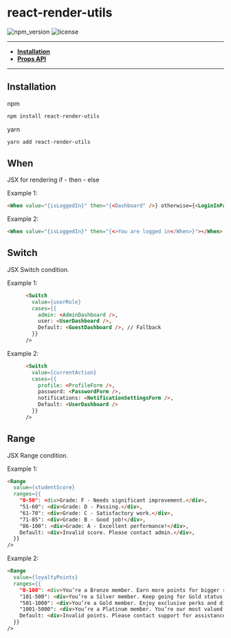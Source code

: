 # react-render-utils

![npm_version](https://img.shields.io/npm/v/react-render-utils)
![license](https://img.shields.io/npm/l/react-render-utils)

---

- **[Installation](#install)**
- **[Props API](#propsapi)**

---

<a name="install"></a>

## Installation

npm

```bash
npm install react-render-utils
```

yarn

```bash
yarn add react-render-utils
```

## When

JSX for rendering if - then - else

Example 1:

```html
<When value="{isLoggedIn}" then="{<Dashboard" />} otherwise={<LoginInPage />} >
```

Example 2:

```html
<When value="{isLoggedIn}" then="{<>You are logged in</When>}"></When>
```

## Switch

JSX Switch condition.

Example 1:

```html
      <Switch
        value={userRole}
        cases={{
          admin: <AdminDashboard />,
          user: <UserDashboard />,
          Default: <GuestDashboard />, // Fallback 
        }}
      />
```

Example 2:

```html
      <Switch
        value={currentAction}
        cases={{
          profile: <ProfileForm />,
          password: <PasswordForm />,
          notifications: <NotificationSettingsForm />,
          Default: <UserDashboard />
        }}
      />
```

## Range

JSX Range condition.

Example 1:

```html
<Range
  value={studentScore}
  ranges={{
    "0-50": <div>Grade: F - Needs significant improvement.</div>,
    "51-60": <div>Grade: D - Passing.</div>,
    "61-70": <div>Grade: C - Satisfactory work.</div>,
    "71-85": <div>Grade: B - Good job!</div>,
    "86-100": <div>Grade: A - Excellent performance!</div>,
    Default: <div>Invalid score. Please contact admin.</div>,
  }}
/>
```

Example 2:

```html
<Range
  value={loyaltyPoints}
  ranges={{
    "0-100": <div>You’re a Bronze member. Earn more points for bigger rewards!</div>,
    "101-500": <div>You’re a Silver member. Keep going for Gold status!</div>,
    "501-1000": <div>You’re a Gold member. Enjoy exclusive perks and discounts!</div>,
    "1001-5000": <div>You’re a Platinum member. You’re our most valued customer!</div>,
    Default: <div>Invalid points. Please contact support for assistance.</div>,
  }}
/>
```


